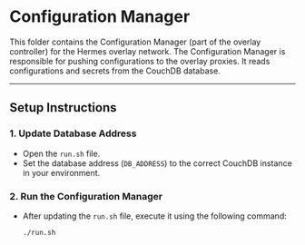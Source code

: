 # Configuration Manager

This folder contains the Configuration Manager (part of the overlay controller) for the Hermes overlay network. The Configuration Manager is responsible for pushing configurations to the overlay proxies. It reads configurations and secrets from the CouchDB database.

---

## Setup Instructions

### 1. Update Database Address
- Open the `run.sh` file.
- Set the database address (`DB_ADDRESS`) to the correct CouchDB instance in your environment.

### 2. Run the Configuration Manager
- After updating the `run.sh` file, execute it using the following command:
  ```bash
  ./run.sh
